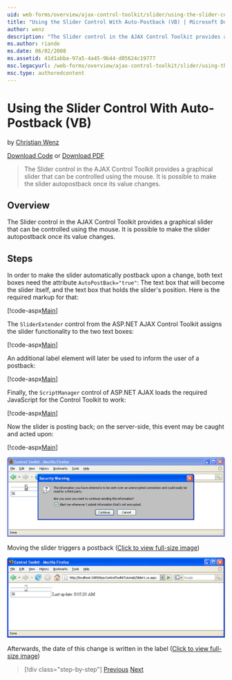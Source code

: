 ```yaml
---
uid: web-forms/overview/ajax-control-toolkit/slider/using-the-slider-control-with-auto-postback-vb
title: "Using the Slider Control With Auto-Postback (VB) | Microsoft Docs"
author: wenz
description: "The Slider control in the AJAX Control Toolkit provides a graphical slider that can be controlled using the mouse. It is possible to make the slider autopost..."
ms.author: riande
ms.date: 06/02/2008
ms.assetid: 41d1abba-97a5-4a45-9b44-d05624c19777
msc.legacyurl: /web-forms/overview/ajax-control-toolkit/slider/using-the-slider-control-with-auto-postback-vb
msc.type: authoredcontent
---
```

Using the Slider Control With Auto-Postback (VB)
====================
by [Christian Wenz](https://github.com/wenz)

[Download Code](http://download.microsoft.com/download/9/3/f/93f8daea-bebd-4821-833b-95205389c7d0/Slider1.vb.zip) or [Download PDF](http://download.microsoft.com/download/b/6/a/b6ae89ee-df69-4c87-9bfb-ad1eb2b23373/slider1VB.pdf)

> The Slider control in the AJAX Control Toolkit provides a graphical slider that can be controlled using the mouse. It is possible to make the slider autopostback once its value changes.


## Overview

The Slider control in the AJAX Control Toolkit provides a graphical slider that can be controlled using the mouse. It is possible to make the slider autopostback once its value changes.

## Steps

In order to make the slider automatically postback upon a change, both text boxes need the attribute `AutoPostBack="true"`: The text box that will become the slider itself, and the text box that holds the slider's position. Here is the required markup for that:

[!code-aspx[Main](using-the-slider-control-with-auto-postback-vb/samples/sample1.aspx)]

The `SliderExtender` control from the ASP.NET AJAX Control Toolkit assigns the slider functionality to the two text boxes:

[!code-aspx[Main](using-the-slider-control-with-auto-postback-vb/samples/sample2.aspx)]

An additional label element will later be used to inform the user of a postback:

[!code-aspx[Main](using-the-slider-control-with-auto-postback-vb/samples/sample3.aspx)]

Finally, the `ScriptManager` control of ASP.NET AJAX loads the required JavaScript for the Control Toolkit to work:

[!code-aspx[Main](using-the-slider-control-with-auto-postback-vb/samples/sample4.aspx)]

Now the slider is posting back; on the server-side, this event may be caught and acted upon:

[!code-aspx[Main](using-the-slider-control-with-auto-postback-vb/samples/sample5.aspx)]


[![Moving the slider triggers a postback](using-the-slider-control-with-auto-postback-vb/_static/image2.png)](using-the-slider-control-with-auto-postback-vb/_static/image1.png)

Moving the slider triggers a postback ([Click to view full-size image](using-the-slider-control-with-auto-postback-vb/_static/image3.png))


[![Afterwards, the date of this change is written in the label](using-the-slider-control-with-auto-postback-vb/_static/image5.png)](using-the-slider-control-with-auto-postback-vb/_static/image4.png)

Afterwards, the date of this change is written in the label ([Click to view full-size image](using-the-slider-control-with-auto-postback-vb/_static/image6.png))

> [!div class="step-by-step"]
> [Previous](databinding-the-slider-control-cs.md)
> [Next](databinding-the-slider-control-vb.md)
